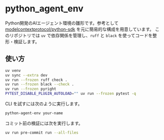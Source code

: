 # python_agent_env

Python開発のAIエージェント環境の雛形です。参考として [modelcontextprotocol/python-sdk](https://github.com/modelcontextprotocol/python-sdk) を元に簡易的な構成を用意しています。
このリポジトリでは `uv` で依存関係を管理し、`ruff` と `black` を使ってコードを整形・検証します。

## 使い方

```bash
uv venv
uv sync --extra dev
uv run --frozen ruff check .
uv run --frozen black --check .
uv run --frozen pyright
PYTEST_DISABLE_PLUGIN_AUTOLOAD="" uv run --frozen pytest -q
```

CLI を試すには次のように実行します。

```bash
python-agent-env your-name
```

コミット前の検証には次を実行します。

```bash
uv run pre-commit run --all-files
```

